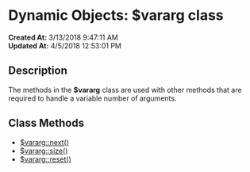 # Dynamic Objects: $vararg class

**Created At:** 3/13/2018 9:47:11 AM  
**Updated At:** 4/5/2018 12:53:01 PM  


## Description

The methods in the **$vararg** class are used with other methods that are required to handle a variable number of arguments.



## Class Methods

- [$vararg::next()](class-method-vararg-next)
- [$vararg::size()](class-method-vararg-size)
- [$vararg::reset()](class-method-vararg-reset)

